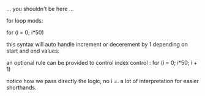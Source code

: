 ... you shouldn't be here ...

for loop mods:

for (i = 0; i*50)

this syntax will auto handle increment or decerement by 1 depending on start and end values.

an optional rule can be provided to control index control : for (i = 0; i*50; i + 1)

notice how we pass directly the logic, no i =. a lot of interpretation for easier shorthands.
